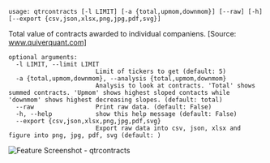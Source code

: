 ```
usage: qtrcontracts [-l LIMIT] [-a {total,upmom,downmom}] [--raw] [-h] [--export {csv,json,xlsx,png,jpg,pdf,svg}]
```

Total value of contracts awarded to individual companiens. [Source: www.quiverquant.com]

```
optional arguments:
  -l LIMIT, --limit LIMIT
                        Limit of tickers to get (default: 5)
  -a {total,upmom,downmom}, --analysis {total,upmom,downmom}
                        Analysis to look at contracts. 'Total' shows summed contracts. 'Upmom' shows highest sloped contacts while 'downmom' shows highest decreasing slopes. (default: total)
  --raw                 Print raw data. (default: False)
  -h, --help            show this help message (default: False)
  --export {csv,json,xlsx,png,jpg,pdf,svg}
                        Export raw data into csv, json, xlsx and figure into png, jpg, pdf, svg (default: )
```
<img size="1400" alt="Feature Screenshot - qtrcontracts" src="https://user-images.githubusercontent.com/85772166/141689259-49939721-4250-40f1-80a7-ea5d935b8d5d.png">
